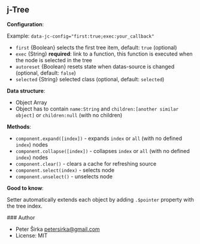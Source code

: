 ## j-Tree

__Configuration__:

Example: `data-jc-config="first:true;exec:your_callback"`

- `first` {Boolean} selects the first tree item, default: `true` (optional)
- `exec` {String} __required__: link to a function, this function is executed when the node is selected in the tree
- `autoreset` {Boolean} resets state when datas-source is changed (optional, default: `false`)
- `selected` {String} selected class (optional, default: `selected`)

__Data structure__:

- Object Array
- Object has to contain `name:String` and `children:[another similar object]` or `children:null` (with no children)

__Methods__:

- `component.expand([index])` - expands `index` or `all` (with no defined `index`) nodes
- `component.collapse([index])` - collapses `index` or `all` (with no defined `index`) nodes
- `component.clear()` - clears a cache for refreshing source
- `component.select(index)` - selects node
- `component.unselect()` - unselects node

__Good to know__:

Setter automatically extends each object by adding `.$pointer` property with the tree index.

### Author

- Peter Širka <petersirka@gmail.com>
- License: MIT
